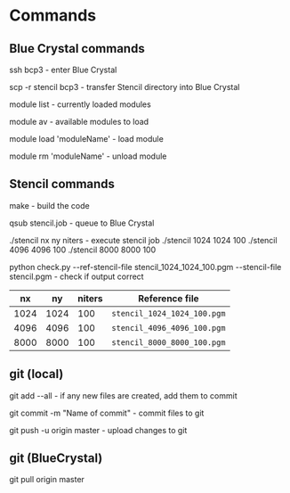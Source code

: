 # Commands

## Blue Crystal commands

ssh bcp3 - enter Blue Crystal

scp -r stencil bcp3 - transfer Stencil directory into Blue Crystal

module list - currently loaded modules

module av - available modules to load

module load 'moduleName' - load module

module rm 'moduleName' - unload module


## Stencil commands

make - build the code

qsub stencil.job - queue to Blue Crystal

./stencil nx ny niters - execute stencil job
./stencil 1024 1024 100
./stencil 4096 4096 100
./stencil 8000 8000 100

python check.py --ref-stencil-file stencil_1024_1024_100.pgm --stencil-file stencil.pgm - check if output correct

| nx   | ny   | niters | Reference file              |
| ---- | ---- | ------ | --------------------------- |
| 1024 | 1024 | 100    | `stencil_1024_1024_100.pgm` |
| 4096 | 4096 | 100    | `stencil_4096_4096_100.pgm` |
| 8000 | 8000 | 100    | `stencil_8000_8000_100.pgm` |

## git (local)

git add --all - if any new files are created, add them to commit

git commit -m "Name of commit" - commit files to git

git push -u origin master - upload changes to git

## git (BlueCrystal)

git pull origin master
